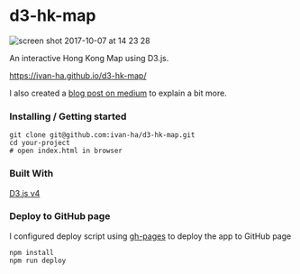 # d3-hk-map

![screen shot 2017-10-07 at 14 23 28](https://user-images.githubusercontent.com/20895743/31305387-4a7fccfa-ab6b-11e7-99b8-848827af72a5.jpg)


An interactive Hong Kong Map using D3.js.

https://ivan-ha.github.io/d3-hk-map/

I also created a [blog post on medium](https://medium.com/@ivan.ha/using-d3-js-to-plot-an-interactive-map-34fbea76bd78) to explain a bit more.

### Installing / Getting started

```shell
git clone git@github.com:ivan-ha/d3-hk-map.git
cd your-project
# open index.html in browser
```

### Built With
[D3.js v4](https://d3js.org)

### Deploy to GitHub page

I configured deploy script using [gh-pages](https://github.com/tschaub/gh-pages) to deploy the app to GitHub page

```shell
npm install
npm run deploy
```
